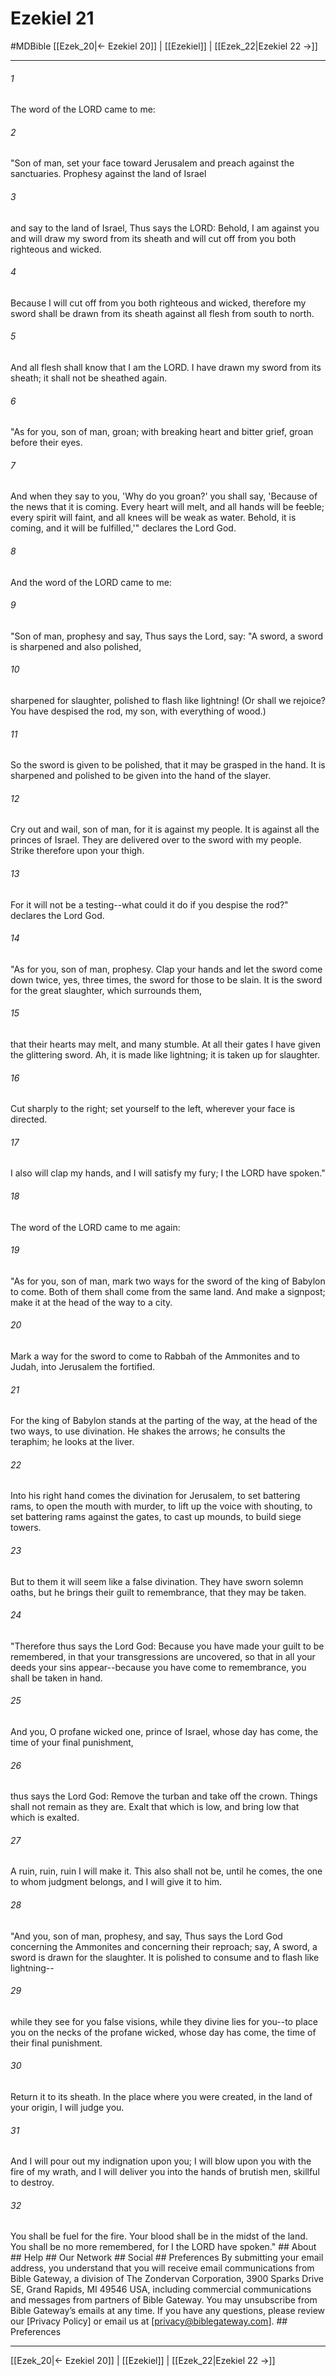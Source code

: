 # Ezekiel 21
#MDBible
[[Ezek_20|← Ezekiel 20]] | [[Ezekiel]] | [[Ezek_22|Ezekiel 22 →]]

***






###### 1 


The word of the LORD came to me: 





###### 2 


"Son of man, set your face toward Jerusalem and preach against the sanctuaries. Prophesy against the land of Israel 





###### 3 


and say to the land of Israel, Thus says the LORD: Behold, I am against you and will draw my sword from its sheath and will cut off from you both righteous and wicked. 





###### 4 


Because I will cut off from you both righteous and wicked, therefore my sword shall be drawn from its sheath against all flesh from south to north. 





###### 5 


And all flesh shall know that I am the LORD. I have drawn my sword from its sheath; it shall not be sheathed again. 





###### 6 


"As for you, son of man, groan; with breaking heart and bitter grief, groan before their eyes. 





###### 7 


And when they say to you, 'Why do you groan?' you shall say, 'Because of the news that it is coming. Every heart will melt, and all hands will be feeble; every spirit will faint, and all knees will be weak as water. Behold, it is coming, and it will be fulfilled,'" declares the Lord God. 





###### 8 


And the word of the LORD came to me: 





###### 9 


"Son of man, prophesy and say, Thus says the Lord, say: "A sword, a sword is sharpened and also polished, 





###### 10 


sharpened for slaughter, polished to flash like lightning! (Or shall we rejoice? You have despised the rod, my son, with everything of wood.) 





###### 11 


So the sword is given to be polished, that it may be grasped in the hand. It is sharpened and polished to be given into the hand of the slayer. 





###### 12 


Cry out and wail, son of man, for it is against my people. It is against all the princes of Israel. They are delivered over to the sword with my people. Strike therefore upon your thigh. 





###### 13 


For it will not be a testing--what could it do if you despise the rod?" declares the Lord God. 





###### 14 


"As for you, son of man, prophesy. Clap your hands and let the sword come down twice, yes, three times, the sword for those to be slain. It is the sword for the great slaughter, which surrounds them, 





###### 15 


that their hearts may melt, and many stumble. At all their gates I have given the glittering sword. Ah, it is made like lightning; it is taken up for slaughter. 





###### 16 


Cut sharply to the right; set yourself to the left, wherever your face is directed. 





###### 17 


I also will clap my hands, and I will satisfy my fury; I the LORD have spoken." 





###### 18 


The word of the LORD came to me again: 





###### 19 


"As for you, son of man, mark two ways for the sword of the king of Babylon to come. Both of them shall come from the same land. And make a signpost; make it at the head of the way to a city. 





###### 20 


Mark a way for the sword to come to Rabbah of the Ammonites and to Judah, into Jerusalem the fortified. 





###### 21 


For the king of Babylon stands at the parting of the way, at the head of the two ways, to use divination. He shakes the arrows; he consults the teraphim; he looks at the liver. 





###### 22 


Into his right hand comes the divination for Jerusalem, to set battering rams, to open the mouth with murder, to lift up the voice with shouting, to set battering rams against the gates, to cast up mounds, to build siege towers. 





###### 23 


But to them it will seem like a false divination. They have sworn solemn oaths, but he brings their guilt to remembrance, that they may be taken. 





###### 24 


"Therefore thus says the Lord God: Because you have made your guilt to be remembered, in that your transgressions are uncovered, so that in all your deeds your sins appear--because you have come to remembrance, you shall be taken in hand. 





###### 25 


And you, O profane wicked one, prince of Israel, whose day has come, the time of your final punishment, 





###### 26 


thus says the Lord God: Remove the turban and take off the crown. Things shall not remain as they are. Exalt that which is low, and bring low that which is exalted. 





###### 27 


A ruin, ruin, ruin I will make it. This also shall not be, until he comes, the one to whom judgment belongs, and I will give it to him. 





###### 28 


"And you, son of man, prophesy, and say, Thus says the Lord God concerning the Ammonites and concerning their reproach; say, A sword, a sword is drawn for the slaughter. It is polished to consume and to flash like lightning-- 





###### 29 


while they see for you false visions, while they divine lies for you--to place you on the necks of the profane wicked, whose day has come, the time of their final punishment. 





###### 30 


Return it to its sheath. In the place where you were created, in the land of your origin, I will judge you. 





###### 31 


And I will pour out my indignation upon you; I will blow upon you with the fire of my wrath, and I will deliver you into the hands of brutish men, skillful to destroy. 





###### 32 


You shall be fuel for the fire. Your blood shall be in the midst of the land. You shall be no more remembered, for I the LORD have spoken." ## About ## Help ## Our Network ## Social ## Preferences By submitting your email address, you understand that you will receive email communications from Bible Gateway, a division of The Zondervan Corporation, 3900 Sparks Drive SE, Grand Rapids, MI 49546 USA, including commercial communications and messages from partners of Bible Gateway. You may unsubscribe from Bible Gateway&rsquo;s emails at any time. If you have any questions, please review our [Privacy Policy] or email us at [privacy@biblegateway.com]. ## Preferences

***

[[Ezek_20|← Ezekiel 20]] | [[Ezekiel]] | [[Ezek_22|Ezekiel 22 →]]
